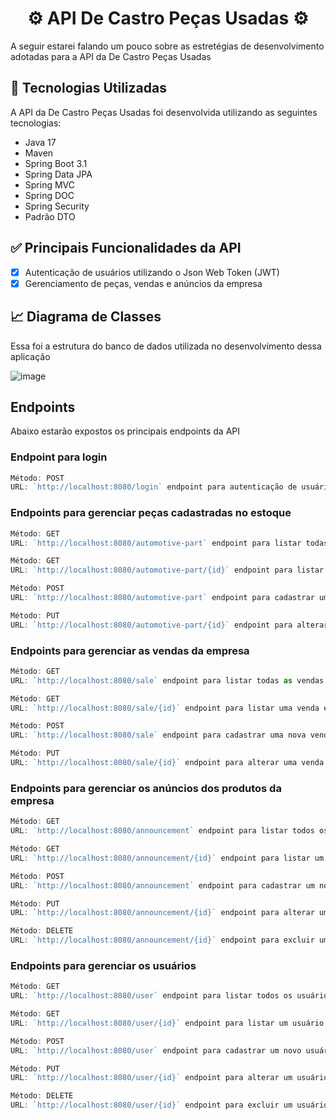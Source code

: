 <h1 align="center"> ⚙ API De Castro Peças Usadas ⚙</h1>
A seguir estarei falando um pouco sobre as estretégias de desenvolvimento adotadas para a API da De Castro Peças Usadas

## 🚀 Tecnologias Utilizadas

A API da De Castro Peças Usadas foi desenvolvida utilizando as seguintes tecnologias:

- Java 17
- Maven 
- Spring Boot 3.1
- Spring Data JPA
- Spring MVC
- Spring DOC
- Spring Security
- Padrão DTO

## ✅ Principais Funcionalidades da API

- [x] Autenticação de usuários utilizando o Json Web Token (JWT)
- [x] Gerenciamento de peças, vendas e anúncios da empresa

## 📈 Diagrama de Classes

Essa foi a estrutura do banco de dados utilizada no desenvolvimento dessa aplicação <br>

![image](https://github.com/fabianojunior139/de-castro/assets/100708547/5285cb25-8c06-4a72-8d02-014e945f3e80)

## Endpoints

Abaixo estarão expostos os principais endpoints da API

### Endpoint para login
```ts
Método: POST
URL: `http://localhost:8080/login` endpoint para autenticação de usuários.
```

### Endpoints para gerenciar peças cadastradas no estoque
```ts
Método: GET
URL: `http://localhost:8080/automotive-part` endpoint para listar todas as peças cadastradas na base de dados.

Método: GET
URL: `http://localhost:8080/automotive-part/{id}` endpoint para listar uma peça específica.

Método: POST
URL: `http://localhost:8080/automotive-part` endpoint para cadastrar uma nova peça ao estoque.

Método: PUT
URL: `http://localhost:8080/automotive-part/{id}` endpoint para alterar uma peça.
```

### Endpoints para gerenciar as vendas da empresa
```ts
Método: GET
URL: `http://localhost:8080/sale` endpoint para listar todas as vendas cadastradas na base de dados.

Método: GET
URL: `http://localhost:8080/sale/{id}` endpoint para listar uma venda específica.

Método: POST
URL: `http://localhost:8080/sale` endpoint para cadastrar uma nova venda.

Método: PUT
URL: `http://localhost:8080/sale/{id}` endpoint para alterar uma venda.
```

### Endpoints para gerenciar os anúncios dos produtos da empresa
```ts
Método: GET
URL: `http://localhost:8080/announcement` endpoint para listar todos os anúncios cadastrados na base de dados.

Método: GET
URL: `http://localhost:8080/announcement/{id}` endpoint para listar um anúncio específica.

Método: POST
URL: `http://localhost:8080/announcement` endpoint para cadastrar um novo anúncio.

Método: PUT
URL: `http://localhost:8080/announcement/{id}` endpoint para alterar um anúncio.

Método: DELETE
URL: `http://localhost:8080/announcement/{id}` endpoint para excluir um anúncio.
```

### Endpoints para gerenciar os usuários
```ts
Método: GET
URL: `http://localhost:8080/user` endpoint para listar todos os usuários cadastrados na base de dados.

Método: GET
URL: `http://localhost:8080/user/{id}` endpoint para listar um usuário específico.

Método: POST
URL: `http://localhost:8080/user` endpoint para cadastrar um novo usuário.

Método: PUT
URL: `http://localhost:8080/user/{id}` endpoint para alterar um usuário.

Método: DELETE
URL: `http://localhost:8080/user/{id}` endpoint para excluir um usuário.
```

